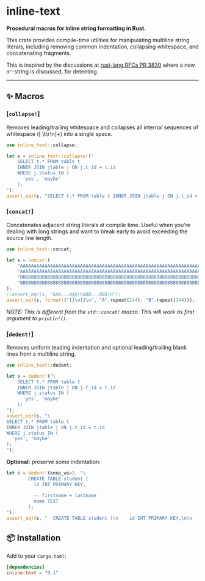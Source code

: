 # inline-text

**Procedural macros for inline string formatting in Rust.**

This crate provides compile-time utilities for manipulating multiline
string literals, including removing common indentation, collapsing
whitespace, and concatenating fragments.

This is inspired by the discussions at [rust-lang RFCs PR
3830](https://github.com/rust-lang/rfcs/pull/3830) where a new
`d"`-string is discussed, for detenting.

---

## ✨ Macros

### [`collapse!`]

Removes leading/trailing whitespace and collapses all internal sequences
of whitespace ([ \t\r\n]+) into a single space.

```rust
use inline_text::collapse;

let s = inline_text::collapse!("
    SELECT t.* FROM table t
    INNER JOIN jtable j ON j.t_id = t.id
    WHERE j.status IN (
      'yes', 'maybe'
    );
");
assert_eq!(s, "SELECT t.* FROM table t INNER JOIN jtable j ON j.t_id = t.id WHERE j.status IN ( 'yes', 'maybe' );");
```


### [`concat!`]

Concatenates adjacent string literals at compile time. Useful when
you're dealing with long strings and want to break early to avoid
exceeding the source line length.

```rust
use inline_text::concat;

let s = concat!(
    "AAAAAAAAAAAAAAAAAAAAAAAAAAAAAAAAAAAAAAAAAAAAAAAAAAAAAAAAAAAAAAAAAAAAAAAA",
    "AAAAAAAAAAAAAAAAAAAAAAAAAAAAAAAAAAAAAAAAAAAAAAAAAAAAAAAAAAAAAAAAAAAAAAAA\n",
    "BBBBBBBBBBBBBBBBBBBBBBBBBBBBBBBBBBBBBBBBBBBBBBBBBBBBBBBBBBBBBBBBBBBBBBBB",
    "BBBBBBBBBBBBBBBBBBBBBBBBBBBBBBBBBBBBBBBBBBBBBBBBBBBBBBBBBBBBBBBBBBBBBBBB\n",
);
//assert_eq!(s, "AAA...AAA\nBBB...BBB\n");
assert_eq!(s, format!("{}\n{}\n", "A".repeat(144), "B".repeat(144)));
```

*NOTE: This is different from the `std::concat!` macro. This will work as first argument to `println!()`.*


### [`dedent!`]

Removes uniform leading indentation and optional leading/trailing blank
lines from a multiline string.

```rust
use inline_text::dedent;

let s = dedent!("\
    SELECT t.* FROM table t
    INNER JOIN jtable j ON j.t_id = t.id
    WHERE j.status IN (
      'yes', 'maybe'
    );
");
assert_eq!(s, "\
SELECT t.* FROM table t
INNER JOIN jtable j ON j.t_id = t.id
WHERE j.status IN (
  'yes', 'maybe'
);
");
```

**Optional:** preserve some indentation:
```rust
let s = dedent!(keep_ws=2, "\
	    CREATE TABLE student (
	      id INT PRIMARY KEY,

	      -- firstname + lastname
	      name TEXT
	    );
");
assert_eq!(s, "  CREATE TABLE student (\n    id INT PRIMARY KEY,\n\n    -- firstname + lastname\n    name TEXT\n  );\n");
```


## 📦 Installation

Add to your `Cargo.toml`:

```toml
[dependencies]
inline-text = "0.1"
```
